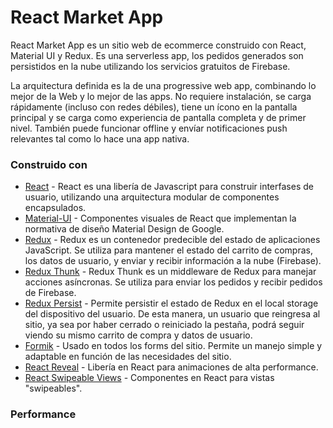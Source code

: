 # React Market App

React Market App es un sitio web de ecommerce construido con React, Material UI y Redux. Es una serverless app, los pedidos generados son persistidos en la nube utilizando los servicios gratuitos de Firebase.

La arquitectura definida es la de una progressive web app, combinando lo mejor de la Web y lo mejor de las apps. No requiere instalación, se carga rápidamente (incluso con redes débiles), tiene un ícono en la pantalla principal y se carga como experiencia de pantalla completa y de primer nivel. También puede funcionar offline y envíar notificaciones push relevantes tal como lo hace una app nativa.

### Construido con

* [React](https://reactjs.org/) - React es una libería de Javascript para construir interfases de usuario, utilizando una arquitectura modular de componentes encapsulados.
* [Material-UI](https://material-ui.com/) - Componentes visuales de React que implementan la normativa de diseño Material Design de Google.
* [Redux](https://es.redux.js.org/) - Redux es un contenedor predecible del estado de aplicaciones JavaScript. Se utiliza para mantener el estado del carrito de compras, los datos de usuario, y enviar y recibir información a la nube (Firebase).
* [Redux Thunk](https://github.com/reduxjs/redux-thunk) - Redux Thunk es un middleware de Redux para manejar acciones asíncronas. Se utiliza para enviar los pedidos y recibir pedidos de Firebase.
* [Redux Persist](https://github.com/rt2zz/redux-persist) - Permite persistir el estado de Redux en el local storage del dispositivo del usuario. De esta manera, un usuario que reingresa al sitio, ya sea por haber cerrado o reiniciado la pestaña, podrá seguir viendo su mismo carrito de compra y datos de usuario.
* [Formik](https://jaredpalmer.com/formik/) - Usado en todos los forms del sitio. Permite un manejo simple y adaptable en función de las necesidades del sitio.
* [React Reveal](https://www.react-reveal.com/) - Libería en React para animaciones de alta performance.
* [React Swipeable Views](https://react-swipeable-views.com/) - Componentes en React para vistas "swipeables".

### Performance
